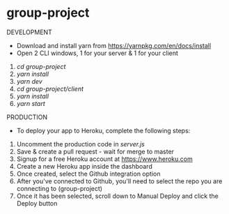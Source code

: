 # group-project

DEVELOPMENT
* Download and install yarn from https://yarnpkg.com/en/docs/install
* Open 2 CLI windows, 1 for your server & 1 for your client
1. *cd group-project*
2. *yarn install* 
3. *yarn dev*
4. *cd group-project/client*
5. *yarn install*
6. *yarn start*

PRODUCTION
* To deploy your app to Heroku, complete the following steps:
1. Uncomment the production code in *server.js*
2. Save & create a pull request - wait for merge to master
3. Signup for a free Heroku account at https://www.heroku.com
4. Create a new Heroku app inside the dashboard
5. Once created, select the Github integration option
6. After you've connected to Github, you'll need to select the repo you are connecting to (group-project)
7. Once it has been selected, scroll down to Manual Deploy and click the Deploy button
